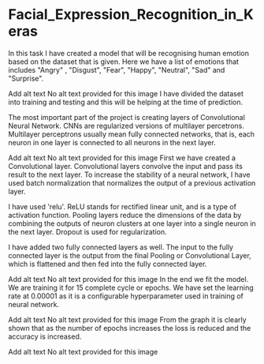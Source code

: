 # Facial_Expression_Recognition_in_Keras
In this task I have created a model that will be recognising human emotion based on the dataset that is given. Here we have a list of emotions that includes "Angry" , "Disgust", "Fear", "Happy", "Neutral", "Sad" and "Surprise".








Add alt text
No alt text provided for this image
I have divided the dataset into training and testing and this will be helping at the time of prediction.

The most important part of the project is creating layers of Convolutional Neural Network. CNNs are regularized versions of multilayer percetrons. Multilayer perceptrons usually mean fully connected networks, that is, each neuron in one layer is connected to all neurons in the next layer. 








Add alt text
No alt text provided for this image
First we have created a Convolutional layer. Convolutional layers convolve the input and pass its result to the next layer. To increase the stability of a neural network, I have used batch normalization that normalizes the output of a previous activation layer.

I have used 'relu'. ReLU stands for rectified linear unit, and is a type of activation function. Pooling layers reduce the dimensions of the data by combining the outputs of neuron clusters at one layer into a single neuron in the next layer. Dropout is used for regularization.

I have added two fully connected layers as well. The input to the fully connected layer is the output from the final Pooling or Convolutional Layer, which is flattened and then fed into the fully connected layer.








Add alt text
No alt text provided for this image
In the end we fit the model. We are training it for 15 complete cycle or epochs. We have set the learning rate at 0.00001 as it is a configurable hyperparameter used in training of neural network.








Add alt text
No alt text provided for this image
From the graph it is clearly shown that as the number of epochs increases the loss is reduced and the accuracy is increased.








Add alt text
No alt text provided for this image
